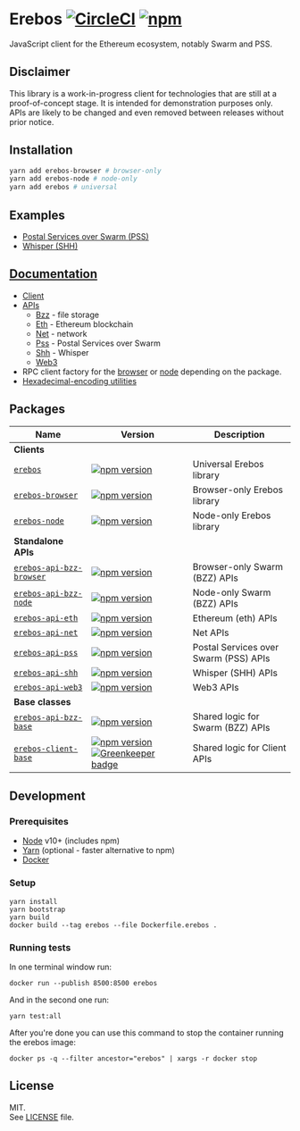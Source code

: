 # Erebos [![CircleCI](https://img.shields.io/circleci/project/github/RedSparr0w/node-csgo-parser.svg)](https://circleci.com/gh/MainframeHQ/erebos) [![npm](https://img.shields.io/npm/v/erebos.svg)](https://www.npmjs.com/package/erebos)



JavaScript client for the Ethereum ecosystem, notably Swarm and PSS.

## Disclaimer

This library is a work-in-progress client for technologies that are still at
a proof-of-concept stage. It is intended for demonstration purposes only.\
APIs are likely to be changed and even removed between releases without prior notice.

## Installation

```sh
yarn add erebos-browser # browser-only
yarn add erebos-node # node-only
yarn add erebos # universal
```

## Examples

* [Postal Services over Swarm (PSS)](examples/pss.js)
* [Whisper (SHH)](examples/shh.js)

## [Documentation](docs/)

* [Client](docs/client.md)
* [APIs](docs/api.md)
  * [Bzz](docs/api-bzz.md) - file storage
  * [Eth](docs/api-eth.md) - Ethereum blockchain
  * [Net](docs/api-net.md) - network
  * [Pss](docs/api-pss.md) - Postal Services over Swarm
  * [Shh](docs/api-shh.md) - Whisper
  * [Web3](docs/api-web3.md)
* RPC client factory for the [browser](https://github.com/MainframeHQ/js-tools/tree/master/packages/rpc-browser#rpc-browser) or [node](https://github.com/MainframeHQ/js-tools/tree/master/packages/rpc-node#rpc-node) depending on the package.
* [Hexadecimal-encoding utilities](https://github.com/MainframeHQ/js-tools/tree/master/packages/utils-hex#utils-hex)

## Packages

| Name | Version | Description |
| ---- | ------- | ----------- |
| **Clients**
| [`erebos`](/packages/erebos) | [![npm version](https://img.shields.io/npm/v/erebos.svg)](https://www.npmjs.com/package/erebos) | Universal Erebos library
| [`erebos-browser`](/packages/erebos-browser) | [![npm version](https://img.shields.io/npm/v/erebos-browser.svg)](https://www.npmjs.com/package/erebos-browser) | Browser-only Erebos library
| [`erebos-node`](/packages/erebos-node) | [![npm version](https://img.shields.io/npm/v/erebos-node.svg)](https://www.npmjs.com/package/erebos-node) | Node-only Erebos library
| **Standalone APIs**
| [`erebos-api-bzz-browser`](/packages/erebos-api-bzz-browser) | [![npm version](https://img.shields.io/npm/v/erebos-api-bzz-browser.svg)](https://www.npmjs.com/package/erebos-api-bzz-browser) | Browser-only Swarm (BZZ) APIs
| [`erebos-api-bzz-node`](/packages/erebos-api-bzz-node) | [![npm version](https://img.shields.io/npm/v/erebos-api-bzz-node.svg)](https://www.npmjs.com/package/erebos-api-bzz-node) | Node-only Swarm (BZZ) APIs
| [`erebos-api-eth`](/packages/erebos-api-eth) | [![npm version](https://img.shields.io/npm/v/erebos-api-eth.svg)](https://www.npmjs.com/package/erebos-api-eth) | Ethereum (eth) APIs
| [`erebos-api-net`](/packages/erebos-api-net) | [![npm version](https://img.shields.io/npm/v/erebos-api-net.svg)](https://www.npmjs.com/package/erebos-api-net) | Net APIs
| [`erebos-api-pss`](/packages/erebos-api-pss) | [![npm version](https://img.shields.io/npm/v/erebos-api-pss.svg)](https://www.npmjs.com/package/erebos-api-pss) | Postal Services over Swarm (PSS) APIs
| [`erebos-api-shh`](/packages/erebos-api-shh) | [![npm version](https://img.shields.io/npm/v/erebos-api-shh.svg)](https://www.npmjs.com/package/erebos-api-shh) | Whisper (SHH) APIs
| [`erebos-api-web3`](/packages/erebos-api-web3) | [![npm version](https://img.shields.io/npm/v/erebos-api-web3.svg)](https://www.npmjs.com/package/erebos-api-eth) | Web3 APIs
| **Base classes**
| [`erebos-api-bzz-base`](/packages/erebos-api-bzz-base) | [![npm version](https://img.shields.io/npm/v/erebos-api-bzz-base.svg)](https://www.npmjs.com/package/erebos-api-bzz-base) | Shared logic for Swarm (BZZ) APIs
| [`erebos-client-base`](/packages/erebos-client-base) | [![npm version](https://img.shields.io/npm/v/erebos-client-base.svg)](https://www.npmjs.com/package/erebos-client-base) [![Greenkeeper badge](https://badges.greenkeeper.io/MainframeHQ/erebos.svg)](https://greenkeeper.io/) | Shared logic for Client APIs

## Development

### Prerequisites

* [Node](https://nodejs.org/en/) v10+ (includes npm)
* [Yarn](https://yarnpkg.com/lang/en/) (optional - faster alternative to npm)
* [Docker](https://www.docker.com/community-edition)

### Setup

```
yarn install
yarn bootstrap
yarn build
docker build --tag erebos --file Dockerfile.erebos .
```

### Running tests

In one terminal window run:

```
docker run --publish 8500:8500 erebos
```

And in the second one run:

```
yarn test:all
```

After you're done you can use this command to stop the container running the erebos image:

```
docker ps -q --filter ancestor="erebos" | xargs -r docker stop
```

## License

MIT.\
See [LICENSE](LICENSE) file.
